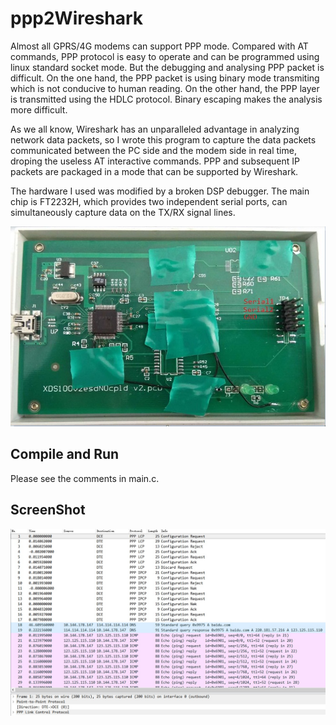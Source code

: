 ppp2Wireshark
=============

Almost all GPRS/4G modems can support PPP mode. Compared with AT commands,
PPP protocol is easy to operate and can be programmed using linux standard
socket mode. But the debugging and analysing PPP packet is difficult.
On the one hand, the PPP packet is using binary mode transmiting which is
not conducive to human reading. On the other hand, the PPP layer is transmitted
using the HDLC protocol. Binary escaping makes the analysis more difficult.

As we all know, Wireshark has an unparalleled advantage in analyzing network
data packets, so I wrote this program to capture the data packets communicated
between the PC side and the modem side in real time, droping the useless AT
interactive commands. PPP and subsequent IP packets are packaged in a mode
that can be supported by Wireshark.

The hardware I used was modified by a broken DSP debugger. The main chip is
FT2232H, which provides two independent serial ports, can simultaneously
capture data on the TX/RX signal lines.

![FT2232H](pic/FT2232H.jpg)

## Compile and Run

Please see the comments in main.c.

## ScreenShot

![PPP](pic/PPP.jpg)